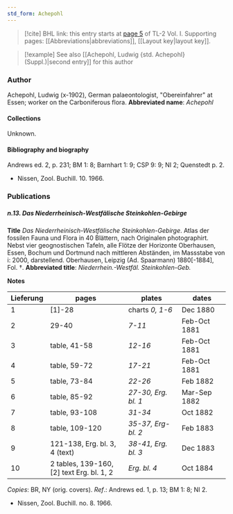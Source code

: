 ```yaml
---
std_form: Achepohl
---
```


> [!cite] BHL link: this entry starts at [page 5](https://www.biodiversitylibrary.org/page/33120098) of TL-2 Vol. I.
> Supporting pages: [[Abbreviations|abbreviations]], [[Layout key|layout key]].

> [!example] See also [[Achepohl, Ludwig {std. Achepohl} (Suppl.)|second entry]] for this author

### Author

Achepohl, Ludwig (x-1902), German palaeontologist, "Obereinfahrer" at Essen; worker on the Carboniferous flora. 
**Abbreviated name**: *Achepohl*

#### Collections

Unknown.

#### Bibliography and biography

Andrews ed. 2, p. 231; BM 1: 8; Barnhart 1: 9; CSP 9: 9; NI 2; Quenstedt p. 2.
- Nissen, Zool. Buchill. 10. 1966.

### Publications

##### n.13. Das Niederrheinisch-Westfälische Steinkohlen-Gebirge

**Title**
*Das Niederrheinisch-Westfälische Steinkohlen-Gebirge*. Atlas der fossilen Fauna und Flora in 40 Blättern, nach Originalen photographirt. Nebst vier geognostischen Tafeln, alle Flötze der Horizonte Oberhausen, Essen, Bochum und Dortmund nach mittleren Abständen, im Massstabe von i: 2000, darstellend. Oberhausen, Leipzig (Ad. Spaarmann) 1880\[-1884\], Fol. †.
**Abbreviated title**: *Niederrhein.-Westfäl. Steinkohlen-Geb.*

**Notes**

|Lieferung	|pages	|plates	|dates|
|---|---|---|---|
|1	|\[1\]-28	|charts *0, 1-6*	|Dec 1880|
|2	|29-40	|*7-11*	|Feb-Oct 1881|
|3	|table, 41-58	|*12-16*	|Feb-Oct 1881|
|4	|table, 59-72	|*17-21*	|Feb-Oct 1881|
|5	|table, 73-84	|*22-26*	|Feb 1882|
|6	|table, 85-92	|*27-30, Erg. bl. 1*	|Mar-Sep 1882|
|7	|table, 93-108	|*31-34*	|Oct 1882|
|8	|table, 109-120	|*35-37, Erg- bl. 2*	|Feb 1883|
|9	|121-138, Erg. bl. 3, 4 (text)	|*38-41, Erg. bl. 3*	|Dec 1883|
|10	|2 tables, 139-160,<br/> \[2\] text Erg. bl. 1, 2	|*Erg. bl. 4*	|Oct 1884|

*Copies*: BR, NY (orig. covers).
*Ref*.: Andrews ed. 1, p. 13; BM 1: 8; NI 2.
- Nissen, Zool. Buchill. no. 8. 1966.

